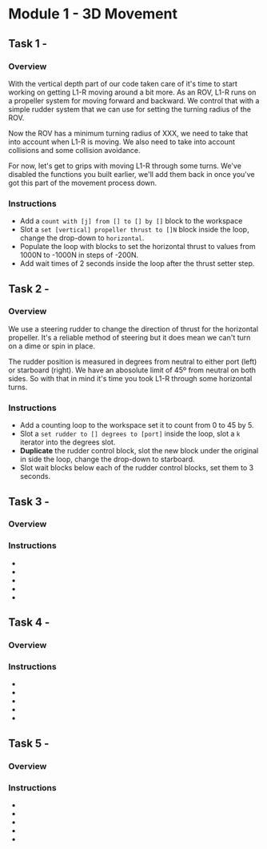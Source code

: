Module 1 - 3D Movement
======================

## Task 1 -

### Overview
With the vertical depth part of our code taken care of it's time to start working on getting L1-R moving around a bit more. As an ROV, L1-R runs on a propeller system for moving forward and backward. We control that with a simple rudder system that we can use for setting the turning radius of the ROV.

Now the ROV has a minimum turning radius of XXX, we need to take that into account when L1-R is moving. We also need to take into account collisions and some collision avoidance.

For now, let's get to grips with moving L1-R through some turns. We've disabled the functions you built earlier, we'll add them back in once you've got this part of the movement process down.

### Instructions
* Add a `count with [j] from [] to [] by []` block to the workspace
* Slot a `set [vertical] propeller thrust to []N` block inside the loop, change the drop-down to `horizontal`.
* Populate the loop with blocks to set the horizontal thrust to values from 1000N to -1000N in steps of -200N.
* Add wait times of 2 seconds inside the loop after the thrust setter step.

## Task 2 -

### Overview
We use a steering rudder to change the direction of thrust for the horizontal propeller. It's a reliable method of steering but it does mean we can't turn on a dime or spin in place.

The rudder position is measured in degrees from neutral to either port (left) or starboard (right). We have an abosolute limit of 45º from neutral on both sides. So with that in mind it's time you took L1-R through some horizontal turns.

### Instructions
* Add a counting loop to the workspace set it to count from 0 to 45 by 5.
* Slot a `set rudder to [] degrees to [port]` inside the loop, slot a `k` iterator into the degrees slot.
* **Duplicate** the rudder control block, slot the new block under the original in side the loop, change the drop-down to starboard.
* Slot wait blocks below each of the rudder control blocks, set them to 3 seconds. 

## Task 3 -

### Overview

### Instructions
* 
*
*
*
*

## Task 4 -

### Overview

### Instructions
*
*
*
*
*

## Task 5 -

### Overview

### Instructions
*
*
*
*
*

